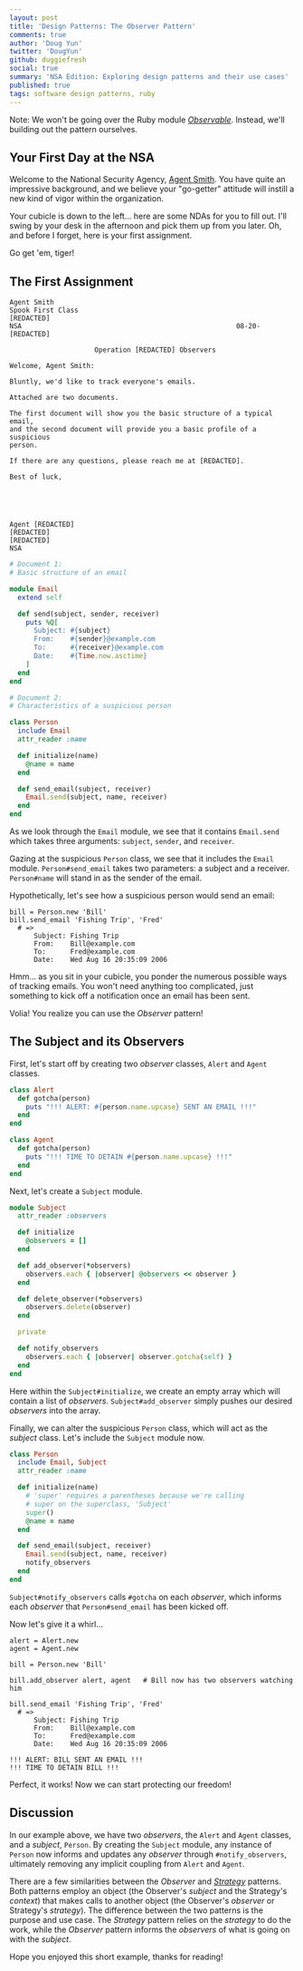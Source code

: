 ```yaml
---
layout: post
title: 'Design Patterns: The Observer Pattern'
comments: true
author: 'Doug Yun'
twitter: 'DougYun'
github: duggiefresh
social: true
summary: 'NSA Edition: Exploring design patterns and their use cases'
published: true
tags: software design patterns, ruby
---
```


Note: We won't be going over the Ruby
module
[*Observable*](http://ruby-doc.org/stdlib-2.0/libdoc/observer/rdoc/Observable.html).
Instead, we'll building out the pattern ourselves.

## Your First Day at the NSA

Welcome to the National Security Agency, [Agent
Smith](http://www.forodecostarica.com/attachments/201136d1337091462-los-gringos-se-burlan-de-nuestro-pais-agent-smith.jpg).
You have quite an impressive background, and we believe your "go-getter"
attitude will instill a new kind of vigor within the organization.

Your cubicle is down to the left... here are some NDAs for
you to fill out. I'll swing by your desk in the afternoon and pick them
up from you later. Oh, and before I forget, here is your first assignment.

Go get 'em, tiger!

## The First Assignment

```
Agent Smith
Spook First Class
[REDACTED]
NSA                                                     08-20-[REDACTED]

                     Operation [REDACTED] Observers

Welcome, Agent Smith:

Bluntly, we'd like to track everyone's emails.

Attached are two documents.

The first document will show you the basic structure of a typical email,
and the second document will provide you a basic profile of a suspicious
person.

If there are any questions, please reach me at [REDACTED].

Best of luck,





Agent [REDACTED]
[REDACTED]
[REDACTED]
NSA
```

```ruby
# Document 1:
# Basic structure of an email

module Email
  extend self

  def send(subject, sender, receiver)
    puts %Q[
      Subject: #{subject}
      From:    #{sender}@example.com
      To:      #{receiver}@example.com
      Date:    #{Time.now.asctime}
    ]
  end
end
```

```ruby
# Document 2:
# Characteristics of a suspicious person

class Person
  include Email
  attr_reader :name

  def initialize(name)
    @name = name
  end

  def send_email(subject, receiver)
    Email.send(subject, name, receiver)
  end
end
```

As we look through the `Email` module, we see that it contains
`Email.send` which takes three arguments: `subject`, `sender`, and
`receiver`.

Gazing at the suspicious `Person` class, we see that it includes the
`Email` module. `Person#send_email` takes two parameters: a subject
and a receiver. `Person#name` will stand in as the sender of the email.

Hypothetically, let's see how a suspicious person would send an email:

```
bill = Person.new 'Bill'
bill.send_email 'Fishing Trip', 'Fred'
  # =>
      Subject: Fishing Trip
      From:    Bill@example.com
      To:      Fred@example.com
      Date:    Wed Aug 16 20:35:09 2006
```

Hmm... as you sit in your cubicle, you ponder the numerous possible ways of
tracking emails. You won't need anything too complicated, just
something to kick off a notification once an email has been sent.

Volia! You realize you can use the *Observer* pattern!

## The Subject and its Observers

First, let's start off by creating two *observer* classes,
`Alert` and `Agent` classes.

```ruby
class Alert
  def gotcha(person)
    puts "!!! ALERT: #{person.name.upcase} SENT AN EMAIL !!!"
  end
end

class Agent
  def gotcha(person)
    puts "!!! TIME TO DETAIN #{person.name.upcase} !!!"
  end
end
```

Next, let's create a `Subject` module.

```ruby
module Subject
  attr_reader :observers

  def initialize
    @observers = []
  end

  def add_observer(*observers)
    observers.each { |observer| @observers << observer }
  end

  def delete_observer(*observers)
    observers.delete(observer)
  end

  private

  def notify_observers
    observers.each { |observer| observer.gotcha(self) }
  end
end
```

Here within the `Subject#initialize`, we create an empty array which
will contain a list of *observers*. `Subject#add_observer` simply pushes
our desired *observers* into the array.

Finally, we can alter the suspicious `Person` class, which will act as
the *subject* class. Let's include the `Subject` module now.

```ruby
class Person
  include Email, Subject
  attr_reader :name

  def initialize(name)
    # 'super' requires a parentheses because we're calling
    # super on the superclass, 'Subject'
    super()
    @name = name
  end

  def send_email(subject, receiver)
    Email.send(subject, name, receiver)
    notify_observers
  end
end
```
`Subject#notify_observers` calls `#gotcha` on each *observer*, which
informs each *observer* that `Person#send_email` has been kicked off.

Now let's give it a whirl...

```
alert = Alert.new
agent = Agent.new

bill = Person.new 'Bill'

bill.add_observer alert, agent   # Bill now has two observers watching him

bill.send_email 'Fishing Trip', 'Fred'
  # =>
      Subject: Fishing Trip
      From:    Bill@example.com
      To:      Fred@example.com
      Date:    Wed Aug 16 20:35:09 2006

!!! ALERT: BILL SENT AN EMAIL !!!
!!! TIME TO DETAIN BILL !!!
```

Perfect, it works! Now we can start protecting our freedom!

## Discussion

In our example above, we have two *observers*, the `Alert` and `Agent`
classes, and a *subject*, `Person`. By creating the `Subject` module,
any instance of `Person` now informs and updates any *observer* through
`#notify_observers`, ultimately removing any implicit coupling from `Alert` and
`Agent`.

There are a few similarities between the *Observer* and
[*Strategy*](http://reefpoints.dockyard.com/2013/07/25/design-patterns-strategy-pattern.html)
patterns. Both patterns employ an object (the Observer's *subject* and
the Strategy's *context*) that makes calls to another object (the
Observer's *observer* or Strategy's *strategy*). The difference between
the two patterns is the purpose and use case. The *Strategy* pattern
relies on the *strategy* to do the work, while the *Observer* pattern
informs the *observers* of what is going on with the *subject*.

Hope you enjoyed this short example, thanks for reading!
